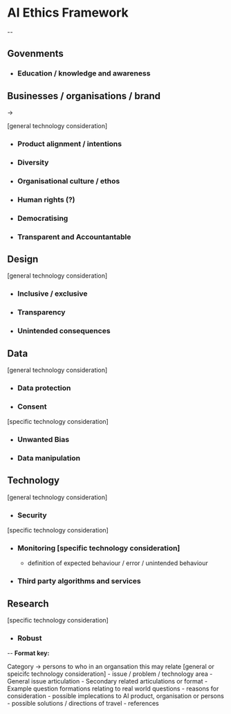 # AI Ethics Framework 

--

## Govenments

- ### Education / knowledge and awareness




## Businesses / organisations / brand

-> 

[general technology consideration]

- ### Product alignment / intentions

- ### Diversity

- ### Organisational culture / ethos

- ### Human rights (?)

- ### Democratising

- ### Transparent and Accountantable

## Design

[general technology consideration]

- ### Inclusive / exclusive

- ### Transparency

- ### Unintended consequences

## Data

[general technology consideration]

- ### Data protection

- ### Consent

[specific technology consideration]

- ### Unwanted Bias

- ### Data manipulation

## Technology

[general technology consideration]

- ### Security

[specific technology consideration]

- ### Monitoring [specific technology consideration]
  
  - definition of expected behaviour / error / unintended behaviour

- ### Third party algorithms and services


## Research

[specific technology consideration]

- ### Robust 


--
**Format key:**

Category 
-> persons to who in an organsation this may relate
    [general or speicifc technology consideration]
    - issue / problem / technology area
        - General issue articulation
            - Secondary related articulations or format
            - Example question formations relating to real world questions
                - reasons for consideration
                - possible implecations to AI product, organisation or persons
                    - possible solutions / directions of travel
                    - references